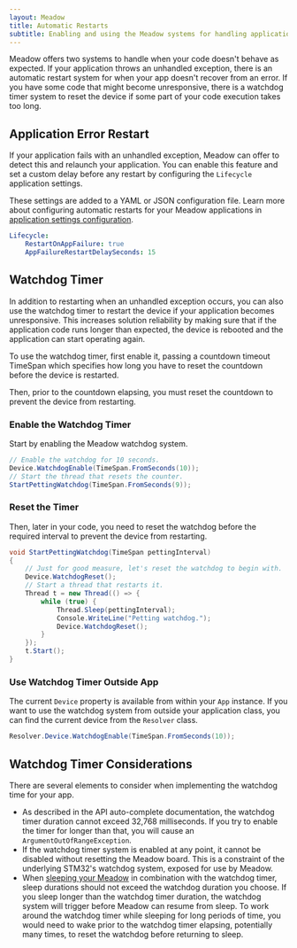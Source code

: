 ```yaml
---
layout: Meadow
title: Automatic Restarts
subtitle: Enabling and using the Meadow systems for handling application crashes or unresponsiveness with automatic restarts and watchdog timers.
---
```


Meadow offers two systems to handle when your code doesn't behave as expected. If your application throws an unhandled exception, there is an automatic restart system for when your app doesn't recover from an error. If you have some code that might become unresponsive, there is a watchdog timer system to reset the device if some part of your code execution takes too long.

## Application Error Restart

If your application fails with an unhandled exception, Meadow can offer to detect this and relaunch your application. You can enable this feature and set a custom delay before any restart by configuring the `Lifecycle` application settings.

These settings are added to a YAML or JSON configuration file. Learn more about configuring automatic restarts for your Meadow applications in [application settings configuration](/Meadow/Meadow.OS/Configuration/Application_Settings_Configuration).

```yml
Lifecycle:
    RestartOnAppFailure: true
    AppFailureRestartDelaySeconds: 15
```

## Watchdog Timer

In addition to restarting when an unhandled exception occurs, you can also use the watchdog timer to restart the device if your application becomes unresponsive. This increases solution reliability by making sure that if the application code runs longer than expected, the device is rebooted and the application can start operating again.

To use the watchdog timer, first enable it, passing a countdown timeout TimeSpan which specifies how long you have to reset the countdown before the device is restarted.

Then, prior to the countdown elapsing, you must reset the countdown to prevent the device from restarting.

### Enable the Watchdog Timer

Start by enabling the Meadow watchdog system.

```csharp
// Enable the watchdog for 10 seconds.
Device.WatchdogEnable(TimeSpan.FromSeconds(10));
// Start the thread that resets the counter.
StartPettingWatchdog(TimeSpan.FromSeconds(9));
```

### Reset the Timer

Then, later in your code, you need to reset the watchdog before the required interval to prevent the device from restarting.

```csharp
void StartPettingWatchdog(TimeSpan pettingInterval)
{
    // Just for good measure, let's reset the watchdog to begin with.
    Device.WatchdogReset();
    // Start a thread that restarts it.
    Thread t = new Thread(() => {
        while (true) {
            Thread.Sleep(pettingInterval);
            Console.WriteLine("Petting watchdog.");
            Device.WatchdogReset();
        }
    });
    t.Start();
}
```

### Use Watchdog Timer Outside App

The current `Device` property is available from within your `App` instance. If you want to use the watchdog system from outside your application class, you can find the current device from the `Resolver` class.

```csharp
Resolver.Device.WatchdogEnable(TimeSpan.FromSeconds(10));
```

## Watchdog Timer Considerations

There are several elements to consider when implementing the watchdog time for your app.

* As described in the API auto-complete documentation, the watchdog timer duration cannot exceed 32,768 milliseconds. If you try to enable the timer for longer than that, you will cause an `ArgumentOutOfRangeException`.
* If the watchdog timer system is enabled at any point, it cannot be disabled without resetting the Meadow board. This is a constraint of the underlying STM32's watchdog system, exposed for use by Meadow.
* When [sleeping your Meadow](/Meadow/Meadow_Basics/Apps/Sleep/) in combination with the watchdog timer, sleep durations should not exceed the watchdog duration you choose. If you sleep longer than the watchdog timer duration, the watchdog system will trigger before Meadow can resume from sleep.
    To work around the watchdog timer while sleeping for long periods of time, you would need to wake prior to the watchdog timer elapsing, potentially many times, to reset the watchdog before returning to sleep.

